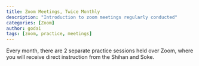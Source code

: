 ```yaml
---
title: Zoom Meetings, Twice Monthly
description: "Introduction to zoom meetings regularly conducted"
categories: [Zoom]
author: godai
tags: [zoom, practice, meetings]
---
```

Every month, there are 2 separate practice sessions held over Zoom, where you will receive direct instruction from the Shihan and Soke.
